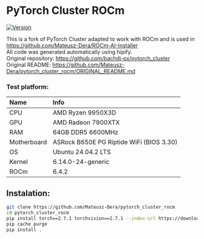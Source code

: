 
# PyTorch Cluster ROCm

[![Version](https://img.shields.io/badge/version-1.6.3-orange.svg)](https://github.com/Mateusz-Dera/pytorch_cluster_rocm)

This is a fork of PyTorch Cluster adapted to work with ROCm and is used in https://github.com/Mateusz-Dera/ROCm-AI-Installer<br>
All code was generated automatically using hipify.<br>
Original repository: https://github.com/bachdj-px/pytorch_cluster<br>
Original README: https://github.com/Mateusz-Dera/pytorch_cluster_rocm/ORIGINAL_README.md

### Test platform:
|Name|Info|
|:---|:---|
|CPU|AMD Ryzen 9950X3D|
|GPU|AMD Radeon 7900XTX|
|RAM|64GB DDR5 6600MHz|
|Motherboard|ASRock B650E PG Riptide WiFi (BIOS 3.30)|
|OS|Ubuntu 24.04.2 LTS|
|Kernel|6.14.0-24-generic|
|ROCm|6.4.2|

## Instalation:
```bash
git clone https://github.com/Mateusz-Dera/pytorch_cluster_rocm
cd pytorch_cluster_rocm
pip install torch==2.7.1 torchvision==2.7.1 --index-url https://download.pytorch.org/whl/rocm6.3
pip cache purge
pip install .
```
